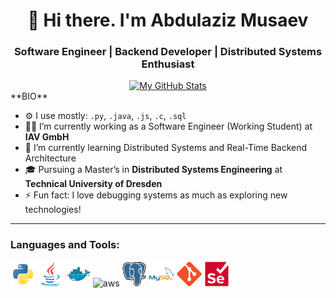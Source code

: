 <h1 align="center">👋 Hi there. I'm Abdulaziz Musaev</h1>
<h3 align="center">Software Engineer | Backend Developer | Distributed Systems Enthusiast</h3>

<div align="center">
   <a href="https://github.com/swiftv99">
      <img src="https://github-readme-stats.vercel.app/api?username=swiftv99&show_icons=true&count_private=true&theme=dracula&border_radius=16&custom_title=My GitHub Stats&locale=en" width="512" alt="My GitHub Stats" />
   </a>
</div>
**BIO**

- ⚙️ I use mostly: `.py`, `.java`, `.js`, `.c`, `.sql`
- 👨‍💻 I’m currently working as a Software Engineer (Working Student) at **IAV GmbH**
- 🌱 I’m currently learning Distributed Systems and Real-Time Backend Architecture
- 🎓 Pursuing a Master’s in **Distributed Systems Engineering** at **Technical University of Dresden**
- ⚡ Fun fact: I love debugging systems as much as exploring new technologies!

---

<h3 align="left">Languages and Tools:</h3>

<p>
   <img src="https://raw.githubusercontent.com/devicons/devicon/master/icons/python/python-original.svg" alt="python" width="40" height="40" />
   <img src="https://raw.githubusercontent.com/devicons/devicon/master/icons/java/java-original.svg" alt="java" width="40" height="40" />
   <img src="https://raw.githubusercontent.com/devicons/devicon/master/icons/docker/docker-original.svg" alt="docker" width="40" height="40" />
   <img src="https://raw.githubusercontent.com/devicons/devicon/master/icons/aws/aws-original.svg" alt="aws" width="40" height="40" />
   <img src="https://raw.githubusercontent.com/devicons/devicon/master/icons/postgresql/postgresql-original.svg" alt="postgresql" width="40" height="40" />
   <img src="https://raw.githubusercontent.com/devicons/devicon/master/icons/mysql/mysql-original-wordmark.svg" alt="mysql" width="40" height="40" />
   <img src="https://raw.githubusercontent.com/devicons/devicon/master/icons/git/git-original.svg" alt="git" width="40" height="40" />
   <img src="https://raw.githubusercontent.com/devicons/devicon/master/icons/selenium/selenium-original.svg" alt="selenium" width="40" height="40" />
</p>
